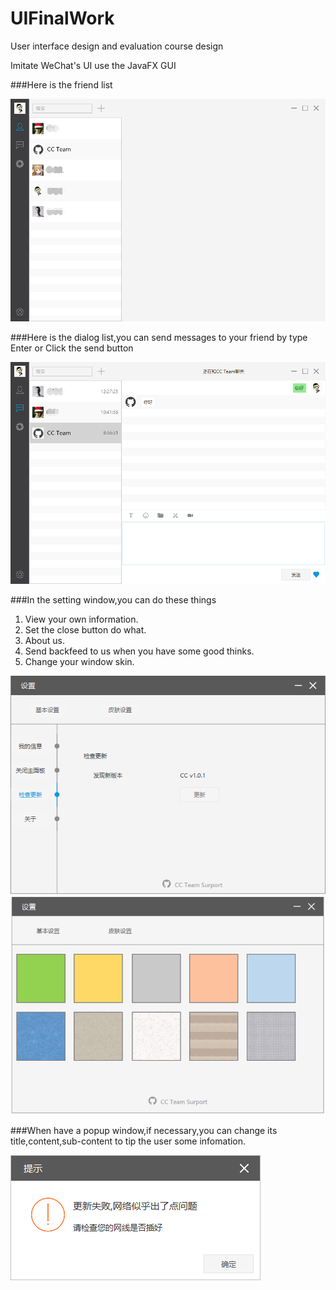 # UIFinalWork

User interface design and evaluation course design

Imitate WeChat's UI use the JavaFX GUI

###Here is the friend list

![Poster](/docs/friendlist.png "friend list")

###Here is the dialog list,you can send messages to your friend by type Enter or Click the send button

 ![Poster](/docs/dialoglist.png "dialog list")

###In the setting window,you can do these things
1. View your own information.
2. Set the close button do what.
3. About us.
4. Send backfeed to us when you have some good thinks.
5. Change your window skin.

 ![Poster](/docs/setting.png "setting")
 ![Poster](/docs/skin.png "skin")

###When have a popup window,if necessary,you can change its title,content,sub-content to tip the user some infomation.

 ![Poster](/docs/popuptip.png "popuptip")